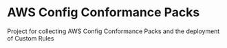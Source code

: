 # AWS Config Conformance Packs

Project for collecting AWS Config Conformance Packs and the deployment of Custom Rules
